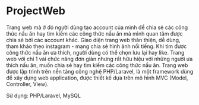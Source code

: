 # ProjectWeb
Trang web mà ở đó người dùng tạo account của mình để chia sẻ các công thức nấu ăn hay tìm kiếm các công thức nấu ăn mà mình quan tâm được chia sẻ bởi các account khác. Giao diện trang web thân thiện, dễ dùng, tham khảo theo instagram - mạng chia sẻ hình ảnh nổi tiếng. Khi tìm được công thức nấu ăn ưa thích, người dùng có thể chọn lưu lại hay like. Trang web với chỉ 1 vài chức năng đơn giản nhưng rất hữu hiệu với những người ưa thích nấu ăn, muốn chia sẻ hay tìm kiếm các công thức nấu ăn. Trang web được lập trình trên nền tảng công nghệ PHP/Laravel, là một framework dùng để xây dựng web application, được thiết kế dựa trên mô hình MVC (Model, Controller, View).

Sử dụng: PHP/Laravel, MySQL
